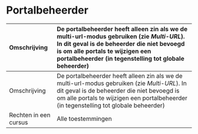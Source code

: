 # Portalbeheerder

Omschrijving | De portalbeheerder heeft alleen zin als we de multi-url-modus gebruiken (zie <em>Multi-URL</em>). In dit geval is de beheerder die niet bevoegd is om alle portals te wijzigen een portalbeheerder (in tegenstelling tot globale beheerder)
:-- | :--
Omschrijving | De portalbeheerder heeft alleen zin als we de multi-url-modus gebruiken (zie *Multi-URL*). In dit geval is de beheerder die niet bevoegd is om alle portals te wijzigen een portalbeheerder (in tegenstelling tot globale beheerder)
Rechten in een cursus | Alle toestemmingen

